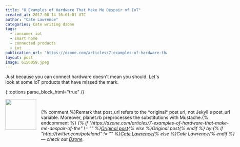 ```yaml
---
title: "8 Examples of Hardware That Make Me Despair of IoT"
created_at: 2017-08-14 16:01:01 UTC
author: "Cate Lawrence"
categories: Cate writing dzone
tags: 
  - consumer iot
  - smart home
  - connected products
  - iot
publication_url: "https://dzone.com/articles/7-examples-of-hardware-that-make-me-despair-of-the"
layout: post
image: 6156059.jpeg
---
```

Just because you can connect hardware doesn't mean you should. Let's look at some IoT products that have missed the mark.


{::options parse_block_html="true" /}
<div class="author">
   <img src="http://www.rss-specifications.com/rss-spec-rss.gif" style="width: 96px; height: 96;">
   <span style="position: absolute; padding: 32px 15px;">{% comment %}Remark that post_url refers to the *original* post url, not Jekyll's post_url variable. Moreover, planet.rb preprocesses the substitutions with Mustache.{% endcomment %}
      <i>{% if "https://dzone.com/articles/7-examples-of-hardware-that-make-me-despair-of-the" != "" %}<a href="https://dzone.com/articles/7-examples-of-hardware-that-make-me-despair-of-the">Original post</a>{% else %}Original post{% endif %} by {% if "http://twitter.com/poteland" != "" %}<a href="http://twitter.com/poteland">Cate Lawrence</a>{% else %}Cate Lawrence{% endif %} &mdash; check out <a href="https://dzone.com">Dzone</a>.</i>
  </span>
</div>
